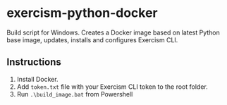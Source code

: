 # exercism-python-docker

Build script for Windows. Creates a Docker image based on latest Python base image, updates, installs and configures Exercism CLI.

## Instructions

1) Install Docker.
2) Add `token.txt` file with your Exercism CLI token to the root folder. 
3) Run `.\build_image.bat` from Powershell
